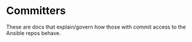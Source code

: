# Committers

These are docs that explain/govern how those with commit access to the Ansible repos behave.
